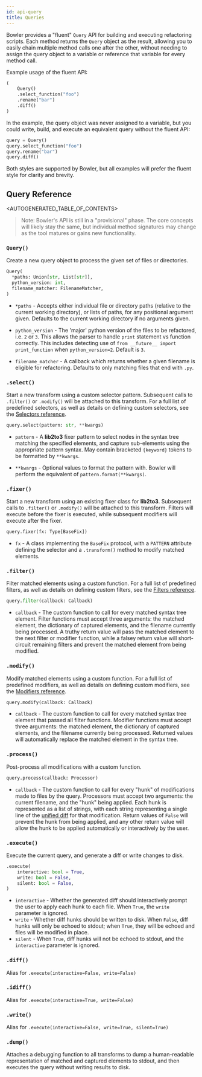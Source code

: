```yaml
---
id: api-query
title: Queries
---
```


Bowler provides a "fluent" `Query` API for building and executing refactoring scripts.
Each method returns the `Query` object as the result, allowing you to easily chain
multiple method calls one after the other, without needing to assign the query object
to a variable or reference that variable for every method call.

Example usage of the fluent API:

```python
(
    Query()
    .select_function("foo")
    .rename("bar")
    .diff()
)
```

In the example, the query object was never assigned to a variable, but you could write,
build, and execute an equivalent query without the fluent API:

```python
query = Query()
query.select_function("foo")
query.rename("bar")
query.diff()
```

Both styles are supported by Bowler, but all examples will prefer the fluent style for
clarity and brevity.

## Query Reference

<AUTOGENERATED_TABLE_OF_CONTENTS>

> Note: Bowler's API is still in a "provisional" phase.  The core concepts will likely
> stay the same, but individual method signatures may change as the tool matures or
> gains new functionality.

### `Query()`

Create a new query object to process the given set of files or directories.

```python
Query(
  *paths: Union[str, List[str]],
  python_version: int,
  filename_matcher: FilenameMatcher,
)
```

* `*paths` - Accepts either individual file or directory paths (relative to the current
  working directory), or lists of paths, for any positional argument given.
  Defaults to the current working directory if no arguments given.

* `python_version` - The 'major' python version of the files to be refactored, i.e. `2`
  or `3`. This allows the parser to handle `print` statement vs function correctly. This
  includes detecting use of `from __future__ import print_function` when
  `python_version=2`. Default is `3`.

* `filename_matcher` - A callback which returns whether a given filename is
  eligible for refactoring.  Defaults to only matching files that end with
  `.py`.


### `.select()`

Start a new transform using a custom selector pattern.
Subsequent calls to `.filter()` or `.modify()` will be attached to this transform.
For a full list of predefined selectors, as well as details on defining custom
selectors, see the [Selectors reference](/docs/api-selectors).

```python
query.select(pattern: str, **kwargs)
```

* `pattern` - A **lib2to3** fixer pattern to select nodes in the syntax tree matching
  the specified elements, and capture sub-elements using the appropriate pattern syntax.
  May contain bracketed `{keyword}` tokens to be formatted by `**kwargs`.

* `**kwargs` - Optional values to format the pattern with.  Bowler will perform the
  equivalent of `pattern.format(**kwargs)`.

### `.fixer()`

Start a new transform using an existing fixer class for **lib2to3**.
Subsequent calls to `.filter()` or `.modify()` will be attached to this transform.
Filters will execute before the fixer is executed, while subsequent modifiers will
execute after the fixer.

```python
query.fixer(fx: Type[BaseFix])
```

* `fx` - A class implementing the `BaseFix` protocol, with a `PATTERN` attribute
  defining the selector and a `.transform()` method to modify matched elements.

### `.filter()`

Filter matched elements using a custom function.
For a full list of predefined filters, as well as details on defining custom
filters, see the [Filters reference](/docs/api-filters).

```python
query.filter(callback: Callback)
```

* `callback` - The custom function to call for every matched syntax tree element.
  Filter functions must accept three arguments: the matched element, the dictionary of
  captured elements, and the filename currently being processed.  A truthy return value
  will pass the matched element to the next filter or modifier function, while a falsey
  return value will short-circuit remaining filters and prevent the matched element
  from being modified.

### `.modify()`

Modify matched elements using a custom function.
For a full list of predefined modifiers, as well as details on defining custom
modifiers, see the [Modifiers reference](/docs/api-modifiers).

```python
query.modify(callback: Callback)
```

* `callback` - The custom function to call for every matched syntax tree element that
  passed all filter functions.  Modifier functions must accept three arguments: the
  matched element, the dictionary of captured elements, and the filename currently
  being processed.  Returned values will automatically replace the matched element
  in the syntax tree.

### `.process()`

Post-process all modifications with a custom function.

```python
query.process(callback: Processor)
```

* `callback` - The custom function to call for every "hunk" of modifications made to
  files by the query.  Processors must accept two arguments: the current filename, and
  the "hunk" being applied.  Each hunk is represented as a list of strings, with each
  string representing a single line of the [unified diff][] for that modification.
  Return values of `False` will prevent the hunk from being applied, and any other
  return value will allow the hunk to be applied automatically or interactively by
  the user.

### `.execute()`

Execute the current query, and generate a diff or write changes to disk.

```python
.execute(
    interactive: bool = True,
    write: bool = False,
    silent: bool = False,
)
```

* `interactive` - Whether the generated diff should interactively prompt the user to
  apply each hunk to each file.  When `True`, the `write` parameter is ignored.
* `write` - Whether diff hunks should be written to disk.  When `False`, diff hunks
  will only be echoed to stdout; when `True`, they will be echoed and files will be
  modified in place.
* `silent` - When `True`, diff hunks will not be echoed to stdout, and the `interactive`
  parameter is ignored.

### `.diff()`

Alias for `.execute(interactive=False, write=False)`

### `.idiff()`

Alias for `.execute(interactive=True, write=False)`

### `.write()`

Alias for `.execute(interactive=False, write=True, silent=True)`

### `.dump()`

Attaches a debugging function to all transforms to dump a human-readable representation
of matched and captured elements to stdout, and then executes the query without
writing results to disk.


[unified diff]: https://en.wikipedia.org/wiki/Diff#Unified_format
